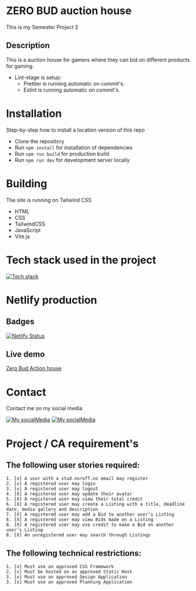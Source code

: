 # ZERO BUD auction house

This is my Semester Project 2

## Description

This is a auction house for gamers where they can bid on different products for gaming.

- Lint-stage is setup:
  - Prettier is running automatic on commit's.
  - Eslint is running automatic on commit's.

# Installation

Step-by-step how to install a location version of this repo

- Clone the repository
- Run `npm install` for installation of dependencies
- Run `npm run build` for production build
- Run `npm run dev` for development server locally

# Building

The site is running on Tailwind CSS

- HTML
- CSS
- TailwindCSS
- JavaScript
- Vite.js

# Tech stack used in the project

[![Tech stack](https://skillicons.dev/icons?i=html,css,js,tailwindcss,vite)](https://skillicons.dev)

# Netlify production

## Badges

[![Netlify Status](https://api.netlify.com/api/v1/badges/0a04ee40-28ed-41d5-8447-94ae83fc6cf0/deploy-status)](https://app.netlify.com/sites/dapper-dusk-087efd/deploys)

## Live demo

[Zero Bud Action house](https://dapper-dusk-087efd.netlify.app/)

# Contact

Contact me on my social media

[![My socialMedia](https://skillicons.dev/icons?i=github)](https://github.com/LAakerberg)
[![My socialMedia](https://skillicons.dev/icons?i=linkedin)](https://www.linkedin.com/in/linus-%C3%A5kerberg-4126891b1/)

# Project / CA requirement's

## The following user stories required:

    1. [x] A user with a stud.noroff.no email may register
    2. [x] A registered user may login
    3. [x] A registered user may logout
    4. [X] A registered user may update their avatar
    5. [X] A registered user may view their total credit
    6. [X] A registered user may create a Listing with a title, deadline date, media gallery and description
    7. [X] A registered user may add a Bid to another user’s Listing
    8. [X] A registered user may view Bids made on a Listing
    8. [X] A registered user may use credit to make a Bid on another user’s Listing
    8. [X] An unregistered user may search through Listings

## The following technical restrictions:

    1. [x] Must use an approved CSS Framework
    2. [x] Must be hosted on an approved Static Host
    3. [x] Must use an approved Design Application
    3. [x] Must use an approved Planning Application
